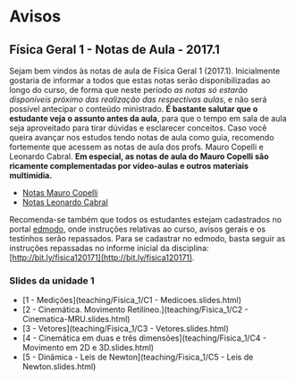 ﻿Avisos
======


## Física Geral 1 - Notas de Aula - 2017.1

Sejam bem vindos às notas de aula de Física Geral 1 (2017.1). Inicialmente gostaria de informar 
a todos que estas notas serão disponibilizadas ao longo do curso, de forma que neste período
 *as notas só estarão disponíveis próximo das realização das respectivas aulas*, e não será possível
antecipar o conteúdo ministrado. **É bastante salutar que o estudante veja o assunto antes da aula**,
para que o tempo em sala de aula seja aproveitado para tirar dúvidas e esclarecer conceitos. Caso
você queira avançar nos estudos tendo notas de aula como guia, recomendo fortemente que acessem as notas de aula
dos profs. Mauro Copelli e Leonardo Cabral. **Em especial, as notas de aula do Mauro Copelli são ricamente complementadas por video-aulas e outros materiais multimídia.**

- [Notas Mauro Copelli](https://sites.google.com/site/fisica1maurocopelli/)
- [Notas Leonardo Cabral](https://sites.google.com/site/fisica120152dfufpe/)

Recomenda-se também que todos os estudantes estejam cadastrados no portal [edmodo](http://www.edmodo.com),
onde instruções relativas ao curso, avisos gerais e os testinhos serão repassados. Para se cadastrar no edmodo, basta
seguir as instruções repassadas no informe inicial da disciplina: [http://bit.ly/fisica120171](http://bit.ly/fisica120171).

### Slides da unidade 1

- [1 - Medições](teaching/Fisica_1/C1 - Medicoes.slides.html)
- [2 - Cinemática. Movimento Retilíneo.](teaching/Fisica_1/C2 - Cinematica-MRU.slides.html)
- [3 - Vetores](teaching/Fisica_1/C3 - Vetores.slides.html)
- [4 - Cinemática em duas e três dimensões](teaching/Fisica_1/C4 - Movimento em 2D e 3D.slides.html)
- [5 - Dinâmica - Leis de Newton](teaching/Fisica_1/C5 - Leis de Newton.slides.html)

<!--
- [6 - Dinâmica - Atrito]()
-->
